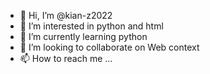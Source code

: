 - 👋 Hi, I’m @kian-z2022
- 👀 I’m interested in python and html
- 🌱 I’m currently learning python
- 💞️ I’m looking to collaborate on Web context
- 📫 How to reach me ...

<!---
kian-z2022/kian-z2022 is a ✨ special ✨ repository because its `README.md` (this file) appears on your GitHub profile.
You can click the Preview link to take a look at your changes.
--->
